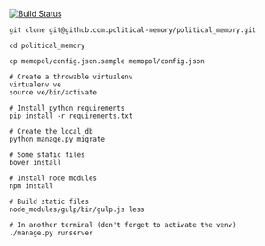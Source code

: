 [![Build Status](https://travis-ci.org/political-memory/political_memory.svg?branch=master)](https://travis-ci.org/political-memory/political_memory)

    git clone git@github.com:political-memory/political_memory.git

    cd political_memory

    cp memopol/config.json.sample memopol/config.json

    # Create a throwable virtualenv
    virtualenv ve
    source ve/bin/activate

    # Install python requirements
    pip install -r requirements.txt

    # Create the local db
    python manage.py migrate

    # Some static files
    bower install

    # Install node modules
    npm install

    # Build static files
    node_modules/gulp/bin/gulp.js less

    # In another terminal (don't forget to activate the venv)
    ./manage.py runserver
